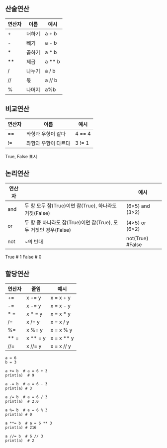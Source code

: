 ## 산술연산

|연산자|이름|예시|
|------|---|---|
|+|더하기| a + b|
|-|빼기| a - b|
| * |곱하기| a * b|
| ** |제곱| a ** b|
| / |나누기| a / b|
| // |몫|a // b|
| % |나머지|a%b|

## 비교연산

|연산자|이름|예시|
|------|---|---|
|==|좌항과 우항이 같다| 4 == 4 |
|!=|좌항과 우항이 다르다| 3 != 1|

True, False 표시

## 논리연산

|연산자||예시|
|------|---|---|
|and|두 항 모두 참(True)이면 참(True), 하나라도 거짓(False)| (6>5) and (3>2) |
|or|두 항 중 하나라도 참(True)이면 참(True), 모두 거짓인 경우(False) | (4>5) or (6>2)|
|not|~의 반대| not(True) #False |

True # 1
False # 0

## 할당연산
|연산자|줄임|예시|
|------|---|---|
|+=|x += y| x = x + y |
|-=|x -= y| x = x - y|
|* =|x * = y | x = x * y|
|/=|x /= y| x = x / y |
|%=|x %= y| x = x % y |
| ** = |x ** = y| x = x ** y|
| //= |x //= y| x = x // y|

```
a = 6
b = 3

a += b  # a = 6 + 3
print(a)  # 9

a -= b  # a = 6 - 3
print(a) # 3

a /= b  # a = 6 / 3
print(a)  # 2.0

a %= b  # a = 6 % 3
print(a) # 0

a **= b  # a = 6 ** 3
print(a) # 216

a //= b  # 6 // 3
print(a)  # 2
```



